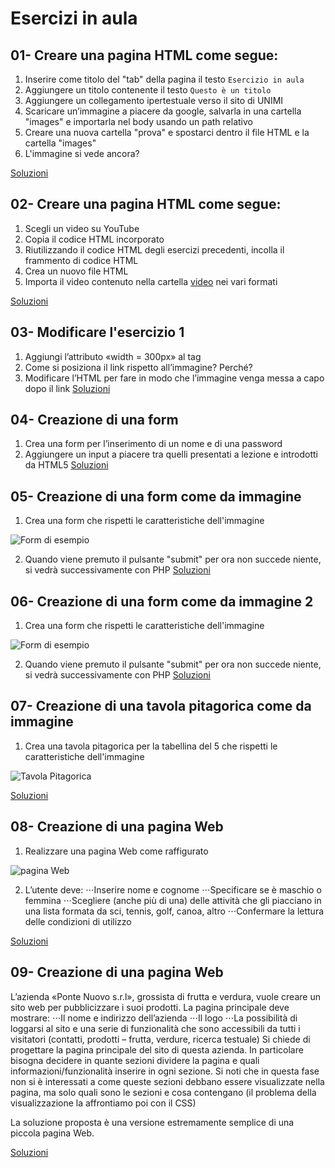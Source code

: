  Esercizi in aula
 =======
 
 
 01- Creare una pagina HTML come segue:
 -----------
 1. Inserire come titolo del "tab" della pagina il testo `Esercizio in aula`
 2. Aggiungere un titolo contenente il testo `Questo è un titolo`
 3. Aggiungere un collegamento ipertestuale verso il sito di UNIMI
 4. Scaricare un’immagine a piacere da google, salvarla in una cartella "images" 
    e importarla nel body usando un path relativo
 5. Creare una nuova cartella "prova" e spostarci dentro il file HTML e la cartella "images"
 6. L'immagine si vede ancora?

[Soluzioni](https://github.com/SaraBonfitto/PWEB_23_24/tree/main/01_HTML/lezione/esercizi_in_aula/01)


 02- Creare una pagina HTML come segue:
 -----------
 1. Scegli un video su YouTube
 2. Copia il codice HTML incorporato
 3. Riutilizzando il codice HTML degli esercizi precedenti, incolla il frammento di codice HTML
 4. Crea un nuovo file HTML
 5. Importa il video contenuto nella cartella [video](https://github.com/SaraBonfitto/PWEB_23_24/tree/main/01_HTML/lezione/esercizi_in_aula/02/video) nei vari formati

[Soluzioni](https://github.com/SaraBonfitto/PWEB_23_24/tree/main/01_HTML/lezione/esercizi_in_aula/02)

 03- Modificare l'esercizio 1
 -----------
 1. Aggiungi l’attributo «width = 300px» al tag <img>
 2. Come si posiziona il link rispetto all’immagine? Perché?
 3. Modificare l’HTML per fare in modo che l’immagine venga messa a capo dopo il link 
 [Soluzioni](https://github.com/SaraBonfitto/PWEB_23_24/tree/main/01_HTML/lezione/esercizi_in_aula/03)

 04- Creazione di una form
 -----------
 1. Crea una form per l’inserimento di un nome e di una password 
 2. Aggiungere un input a piacere tra quelli presentati a lezione e introdotti da HTML5
 [Soluzioni](https://github.com/SaraBonfitto/PWEB_23_24/tree/main/01_HTML/lezione/esercizi_in_aula/04)

 05- Creazione di una form come da immagine
 -----------
 1. Crea una form che rispetti le caratteristiche dell'immagine

    
 ![Form di esempio](https://github.com/SaraBonfitto/PWEB_23_24/blob/main/01_HTML/lezione/esercizi_in_aula/05/exempio.png)

 
 2. Quando viene premuto il pulsante "submit" per ora non succede niente, si vedrà successivamente con PHP
 [Soluzioni](https://github.com/SaraBonfitto/PWEB_23_24/tree/main/01_HTML/lezione/esercizi_in_aula/05)
 
 06- Creazione di una form come da immagine 2
 -----------
 1. Crea una form che rispetti le caratteristiche dell'immagine


 ![Form di esempio](https://github.com/SaraBonfitto/PWEB_23_24/blob/main/01_HTML/lezione/esercizi_in_aula/06/esempio.png)
 
 2. Quando viene premuto il pulsante "submit" per ora non succede niente, si vedrà successivamente con PHP
 [Soluzioni](https://github.com/SaraBonfitto/PWEB_23_24/tree/main/01_HTML/lezione/esercizi_in_aula/06)
 
  07- Creazione di una tavola pitagorica come da immagine
 -----------
 1. Crea una tavola pitagorica per la tabellina del 5 che rispetti le caratteristiche dell'immagine
    
 ![Tavola Pitagorica](https://github.com/SaraBonfitto/PWEB_23_24/blob/main/01_HTML/lezione/esercizi_in_aula/07/esempio.png)

 [Soluzioni](https://github.com/SaraBonfitto/PWEB_23_24/tree/main/01_HTML/lezione/esercizi_in_aula/07)
 
  08- Creazione di una pagina Web
 -----------
 1. Realizzare una pagina Web come raffigurato
    
 ![pagina Web](https://github.com/SaraBonfitto/PWEB_23_24/blob/main/01_HTML/lezione/esercizi_in_aula/08/esempio.png)

 2. L’utente deve:
	⋅⋅⋅Inserire nome e cognome
    ⋅⋅⋅Specificare se è maschio o femmina
    ⋅⋅⋅Scegliere (anche più di una) delle attività che gli piacciano in una lista formata da sci, tennis, golf, canoa, altro
    ⋅⋅⋅Confermare la lettura delle condizioni di utilizzo

 [Soluzioni](https://github.com/SaraBonfitto/PWEB_23_24/tree/main/01_HTML/lezione/esercizi_in_aula/08)
 
 
   09- Creazione di una pagina Web
 -----------
L’azienda «Ponte Nuovo s.r.l», grossista di frutta e verdura, vuole creare un sito web per pubblicizzare i suoi prodotti.
La pagina principale deve mostrare:
 ⋅⋅⋅Il nome e indirizzo dell’azienda
 ⋅⋅⋅Il logo
 ⋅⋅⋅La possibilità di loggarsi al sito e una serie di funzionalità che sono accessibili da tutti i visitatori 
     (contatti, prodotti – frutta, verdure, ricerca testuale)
  Si chiede di progettare la pagina principale del sito di questa azienda. 
  In particolare bisogna decidere in quante sezioni dividere la pagina e quali informazioni/funzionalità
  inserire in ogni sezione.
  Si noti che in questa fase non si è interessati a come queste sezioni debbano 
  essere visualizzate nella pagina, ma solo quali sono le sezioni e cosa contengano 
  (il problema della visualizzazione la affrontiamo poi con il CSS)
  

La soluzione proposta è una versione estremamente semplice di una piccola pagina Web.

 [Soluzioni](https://github.com/SaraBonfitto/PWEB_23_24/tree/main/01_HTML/lezione/esercizi_in_aula/09)
 
 
 
